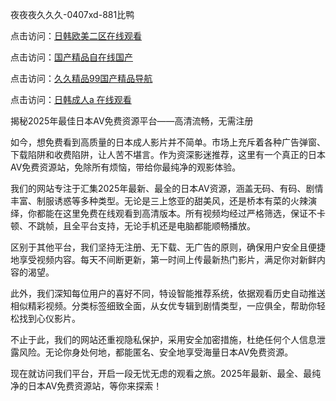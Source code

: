 夜夜夜久久久-0407xd-881比鸭


点击访问：<a href="https://tfda.pages.dev/">日韩欧美二区在线观看</a>

点击访问：<a href="https://cfad.pages.dev/">国产精品自在线国产</a>

点击访问：<a href="https://bsdf-5f5.pages.dev/">久久精品99国产精品导航</a>

点击访问：<a href="https://gsd-agv.pages.dev/">日韩成人a 在线观看</a>


揭秘2025年最佳日本AV免费资源平台——高清流畅，无需注册

如今，想免费看到高质量的日本成人影片并不简单。市场上充斥着各种广告弹窗、下载陷阱和收费陷阱，让人苦不堪言。作为资深影迷推荐，这里有一个真正的日本AV免费资源站，免除所有烦恼，带给你最纯净的观影体验。

我们的网站专注于汇集2025年最新、最全的日本AV资源，涵盖无码、有码、剧情丰富、制服诱惑等多种类型。无论是三上悠亚的甜美风，还是桥本有菜的火辣演绎，你都能在这里免费在线观看到高清版本。所有视频均经过严格筛选，保证不卡顿、不跳帧，且全平台支持，无论手机还是电脑都能顺畅播放。

区别于其他平台，我们坚持无注册、无下载、无广告的原则，确保用户安全且便捷地享受视频内容。每天不间断更新，第一时间上传最新热门影片，满足你对新鲜内容的渴望。

此外，我们深知每位用户的喜好不同，特设智能推荐系统，依据观看历史自动推送相似精彩视频。分类标签细致全面，从女优专辑到剧情类型，一应俱全，帮助你轻松找到心仪影片。

不止于此，我们的网站还重视隐私保护，采用安全加密措施，杜绝任何个人信息泄露风险。无论你身处何地，都能匿名、安全地享受海量日本AV免费资源。

现在就访问我们平台，开启一段无忧无虑的观看之旅。2025年最新、最全、最纯净的日本AV免费资源站，等你来探索！



<span style="display:none;">[Canonical link](https://github.com/xued2604/75896 ）</span>
